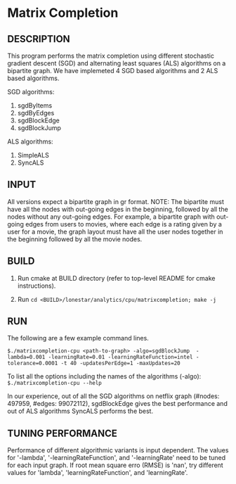 Matrix Completion
================================================================================

DESCRIPTION
--------------------------------------------------------------------------------

This program performs the matrix completion using different stochastic gradient
descent (SGD) and alternating least squares (ALS) algorithms on a bipartite graph.
We have implemeted 4 SGD based algorithms and 2 ALS based algorithms.

SGD algorithms:
  1. sgdByItems
  2. sgdByEdges
  3. sgdBlockEdge
  4. sgdBlockJump

ALS algorithms:
  1. SimpleALS
  2. SyncALS

INPUT
--------------------------------------------------------------------------------

All versions expect a bipartite graph in gr format.
NOTE: The bipartite must have all the nodes with out-going edges in the beginning,
followed by all the nodes without any out-going edges. For example, a bipartite
graph with out-going edges from users to movies, where each edge is a rating
given by a user for a movie, the graph layout must have all the user nodes 
together in the beginning followed by all the movie nodes.

BUILD
--------------------------------------------------------------------------------

1. Run cmake at BUILD directory (refer to top-level README for cmake instructions).

2. Run `cd <BUILD>/lonestar/analytics/cpu/matrixcompletion; make -j`

RUN
--------------------------------------------------------------------------------

The following are a few example command lines.

`$./matrixcompletion-cpu <path-to-graph> -algo=sgdBlockJump  -lambda=0.001 -learningRate=0.01 -learningRateFunction=intel -tolerance=0.0001 -t 40 -updatesPerEdge=1 -maxUpdates=20`

To list all the options including the names of the algorithms (-algo):
`$./matrixcompletion-cpu --help`

In our experience, out of all the SGD algorithms on netflix graph
(#nodes: 497959, #edges: 99072112), sgdBlockEdge gives the best performance 
and out of ALS algorithms SyncALS performs the best.

TUNING PERFORMANCE
--------------------------------------------------------------------------------

Performance of different algorithmic variants is input dependent. 
The values for '-lambda', '-learningRateFunction', and '-learningRate' need 
to be tuned for each input graph. If root mean square erro (RMSE) is 'nan', try 
different values for 'lambda', 'learningRateFunction', and 'learningRate'.
